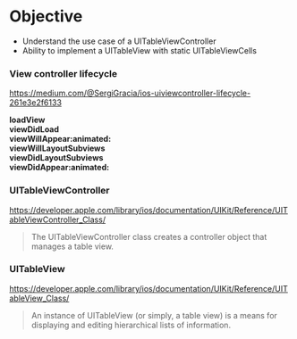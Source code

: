 # Objective
* Understand the use case of a UITableViewController
* Ability to implement a UITableView with static UITableViewCells

### View controller lifecycle
https://medium.com/@SergiGracia/ios-uiviewcontroller-lifecycle-261e3e2f6133  

**loadView**  
**viewDidLoad**  
**viewWillAppear:animated:**  
**viewWillLayoutSubviews**  
**viewDidLayoutSubviews**  
**viewDidAppear:animated:**  


### UITableViewController  
https://developer.apple.com/library/ios/documentation/UIKit/Reference/UITableViewController_Class/  
> The UITableViewController class creates a controller object that manages a table view.

### UITableView  
https://developer.apple.com/library/ios/documentation/UIKit/Reference/UITableView_Class/  
> An instance of UITableView (or simply, a table view) is a means for displaying and editing hierarchical lists of information.


